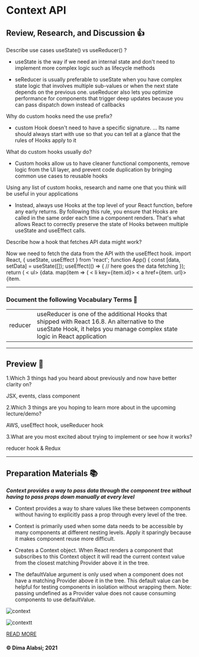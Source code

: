 #  Context API

## Review, Research, and Discussion 👍


Describe use cases useState() vs useReducer() ?


* useState is the way if we need an internal state and don't need to implement more complex logic such as lifecycle methods

* seReducer is usually preferable to useState when you have complex state logic that involves multiple sub-values or when the next state depends on the previous one. useReducer also lets you optimize performance for components that trigger deep updates because you can pass dispatch down instead of callbacks


Why do custom hooks need the use prefix?

* custom Hook doesn't need to have a specific signature. ... Its name should always start with use so that you can tell at a glance that the rules of Hooks apply to it

What do custom hooks usually do?

* Custom hooks allow us to have cleaner functional components, remove logic from the UI layer, and prevent code duplication by bringing common use cases to reusable hooks

Using any list of custom hooks, research and name one that you think will be useful in your applications

* Instead, always use Hooks at the top level of your React function, before any early returns. By following this rule, you ensure that Hooks are called in the same order each time a component renders. That's what allows React to correctly preserve the state of Hooks between multiple useState and useEffect calls.

Describe how a hook that fetches API data might work?


Now we need to fetch the data from the API with the useEffect hook. import React, { useState, useEffect } from 'react'; function App() { 
    const [data, setData] = useState([]); 
    useEffect(() => { // here goes the data fetching }); return ( < ul> {data. map(item => ( < li key={item.id}> < a href={item. url}>{item.

-------------------------------------------------------------------------


### Document the following Vocabulary Terms 📑
|||
|-----|-----|
|reducer|useReducer is one of the additional Hooks that shipped with React 16.8. An alternative to the useState Hook, it helps you manage complex state logic in React application|






----------------------------------------------

## Preview 📙

1.Which 3 things had you heard about previously and now have better clarity on?

JSX,
events,
class component

2.Which 3 things are you hoping to learn more about in the upcoming lecture/demo?

AWS,
useEffect hook,
useReducer hook

3.What are you most excited about trying to implement or see how it works?

reducer hook & Redux


----------------------------------------------

## Preparation Materials 📚

***Context provides a way to pass data through the component tree without having to pass props down manually at every level***

* Context provides a way to share values like these between components without having to explicitly pass a prop through every level of the tree.

* Context is primarily used when some data needs to be accessible by many components at different nesting levels. Apply it sparingly because it makes component reuse more difficult.

* Creates a Context object. When React renders a component that subscribes to this Context object it will read the current context value from the closest matching Provider above it in the tree.

* The defaultValue argument is only used when a component does not have a matching Provider above it in the tree. This default value can be helpful for testing components in isolation without wrapping them. Note: passing undefined as a Provider value does not cause consuming components to use defaultValue.

![context](https://res.cloudinary.com/practicaldev/image/fetch/s--YxjWiLSY--/c_limit%2Cf_auto%2Cfl_progressive%2Cq_auto%2Cw_880/https://www.carlrippon.com/static/0d1f722d0fe4c2bc4c3d71595dbe67dd/ca682/prop-drilling-v-context.png)


![contextt](https://dmitripavlutin.com/90649ae4bdf379c482ad24e0dd220bc4/react-context-3.svg)


[READ MORE](https://medium.com/swlh/snackbars-in-react-an-exercise-in-hooks-and-context-299b43fd2a2b)

#### &copy; Dima Alabsi; 2021